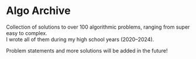 # Algo Archive
Collection of solutions to over 100 algorithmic problems, ranging from super easy to complex.\
I wrote all of them during my high school years (2020–2024).

Problem statements and more solutions will be added in the future!
